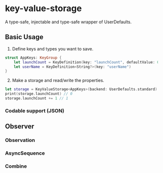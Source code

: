 # key-value-storage
A type-safe, injectable and type-safe wrapper of UserDefaults.

## Basic Usage
1. Define keys and types you want to save.

```swift
struct AppKeys: KeyGroup {
    let launchCount = KeyDefinition(key: "launchCount", defaultValue: 0)
    let userName = KeyDefinition<String?>(key: "userName")
}
```

2. Make a storage and read/write the properties.

```swift
let storage = KeyValueStorage<AppKeys>(backend: UserDefaults.standard)
print(storage.launchCount) // 0
storage.launchCount += 1 // 1
```

### Codable support (JSON)

## Observer
### Observation
### AsyncSequence
### Combine


